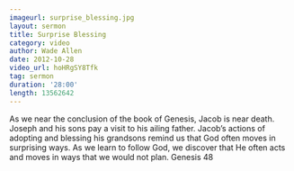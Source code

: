 ```yaml
---
imageurl: surprise_blessing.jpg
layout: sermon
title: Surprise Blessing
category: video
author: Wade Allen
date: 2012-10-28
video_url: hoHRgSY8Tfk
tag: sermon
duration: '28:00'
length: 13562642
---
```


As we near the conclusion of the book of Genesis, Jacob is near death. Joseph and his sons pay a visit to his ailing father. Jacob’s actions of adopting and blessing his grandsons remind us that God often moves in surprising ways. As we learn to follow God, we discover that He often acts and moves in ways that we would not plan. Genesis 48
